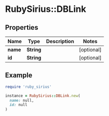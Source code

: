 # RubySirius::DBLink

## Properties

| Name | Type | Description | Notes |
| ---- | ---- | ----------- | ----- |
| **name** | **String** |  | [optional] |
| **id** | **String** |  | [optional] |

## Example

```ruby
require 'ruby_sirius'

instance = RubySirius::DBLink.new(
  name: null,
  id: null
)
```

